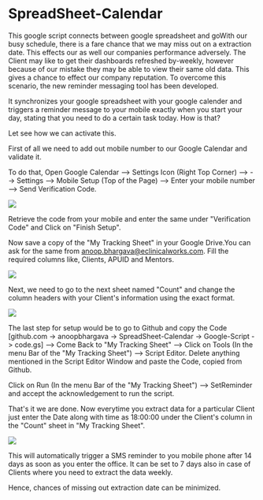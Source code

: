 SpreadSheet-Calendar
====================

This google script connects between google spreadsheet and goWith our busy schedule, there is a fare chance that we may miss out on a extraction date. This effects our as well our companies performance adversely. The Client may like to get their dashboards refreshed by-weekly, however because of our mistake they may be able to view their same old data. This gives a chance to effect our company reputation. To overcome this scenario, the new reminder messaging tool has been developed.

It synchronizes your google spreadsheet with your google calender and triggers a reminder message to your mobile exactly when you start your day, stating that you need to do a certain task today. How is that?

Let see how we can activate this.

First of all we need to add out mobile number to our Google Calendar and validate it.

To do that, Open Google Calendar --> Settings Icon (Right Top Corner) --> --> Settings --> Mobile Setup (Top of the Page) --> Enter your mobile number --> Send Verification Code.

![](https://github.com/anoopbhargava/SpreadSheet-Calender/raw/master/pics/1.PNG)

Retrieve the code from your mobile and enter the same under  "Verification Code" and Click on "Finish Setup".

Now save a copy of the "My Tracking Sheet" in your Google Drive.You can ask for the same from anoop.bhargava@eclinicalworks.com. Fill the required columns like, Clients, APUID and Mentors. 

![](https://github.com/anoopbhargava/SpreadSheet-Calender/raw/master/Screenshots/2.PNG)

Next, we need to go to the next sheet named "Count" and change the column headers with your Client's information using the exact format.

![](https://github.com/anoopbhargava/SpreadSheet-Calender/raw/master/pics/3.PNG)

The last step for setup would be to go to Github and copy the Code [github.com -> anoopbhargava -> SpreadSheet-Calendar -> Google-Script -> code.gs] --> Come Back to "My Tracking Sheet" --> Click on Tools (In the menu Bar of the "My Tracking Sheet") --> Script Editor. Delete anything mentioned in the Script Editor Window and paste the Code, copied from Github.

Click on Run (In the menu Bar of the "My Tracking Sheet")  --> SetReminder and accept the acknowledgement to run the script.

That's it we are done. Now everytime you extract data for a particular Client just enter the Date along with time as 18:00:00 under the Client's column in the "Count" sheet in "My Tracking Sheet". 

![](https://github.com/anoopbhargava/SpreadSheet-Calender/raw/master/picss/3.PNG)

This will automatically trigger a SMS reminder to you mobile phone after 14 days as soon as you enter the office. It can be set to 7 days also in case of Clients where you need to extract the data weekly.

Hence, chances of missing out extraction date can be minimized.
